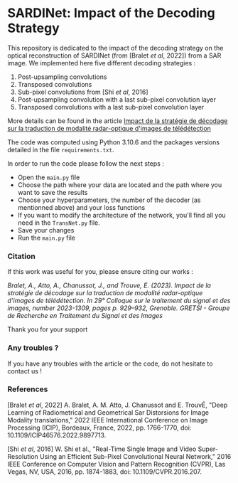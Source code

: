# SARDINet: Impact of the Decoding Strategy

This repository is dedicated to the impact of the decoding strategy on the optical reconstruction of SARDINet (from [Bralet *et al*, 2022]) from a SAR image. We implemented here five different decoding strategies :

1. Post-upsampling convolutions
2. Transposed convolutions
3. Sub-pixel convolutions from [Shi *et al*, 2016]
4. Post-upsampling convolution with a last sub-pixel convolution layer
5. Transposed convolutions with a last sub-pixel convolution layer

More details can be found in the article [Impact de la stratégie de décodage sur la traduction de modalité radar-optique d'images de télédétection](https://hal.science/hal-04191879)

The code was computed using Python 3.10.6 and the packages versions detailed in the file `requirements.txt`.

In order to run the code please follow the next steps :

* Open the `main.py` file
* Choose the path where your data are located and the path where you want to save the results
* Choose your hyperparameters, the number of the decoder (as mentionned above) and your loss functions
* If you want to modify the architecture of the network, you'll find all you need in the `TransNet.py` file. 
* Save your changes
* Run the `main.py` file

### Citation

If this work was useful for you, please ensure citing our works : 

*Bralet, A., Atto, A., Chanussot, J., and Trouve, E. (2023). Impact de la stratégie de décodage sur la traduction de modalité radar-optique d’images de télédétection. In 29° Colloque sur le traitement du signal et des images, number 2023-1309, pages p. 929–932, Grenoble. GRETSI - Groupe de Recherche en Traitement du Signal et des Images*

Thank you for your support

### Any troubles ?

If you have any troubles with the article or the code, do not hesitate to contact us !

### References

[Bralet *et al*, 2022] A. Bralet, A. M. Atto, J. Chanussot and E. TrouvÉ, "Deep Learning of Radiometrical and Geometrical Sar Distorsions for Image Modality translations," 2022 IEEE International Conference on Image Processing (ICIP), Bordeaux, France, 2022, pp. 1766-1770, doi: 10.1109/ICIP46576.2022.9897713.

[Shi *et al*, 2016] W. Shi et al., "Real-Time Single Image and Video Super-Resolution Using an Efficient Sub-Pixel Convolutional Neural Network," 2016 IEEE Conference on Computer Vision and Pattern Recognition (CVPR), Las Vegas, NV, USA, 2016, pp. 1874-1883, doi: 10.1109/CVPR.2016.207.
